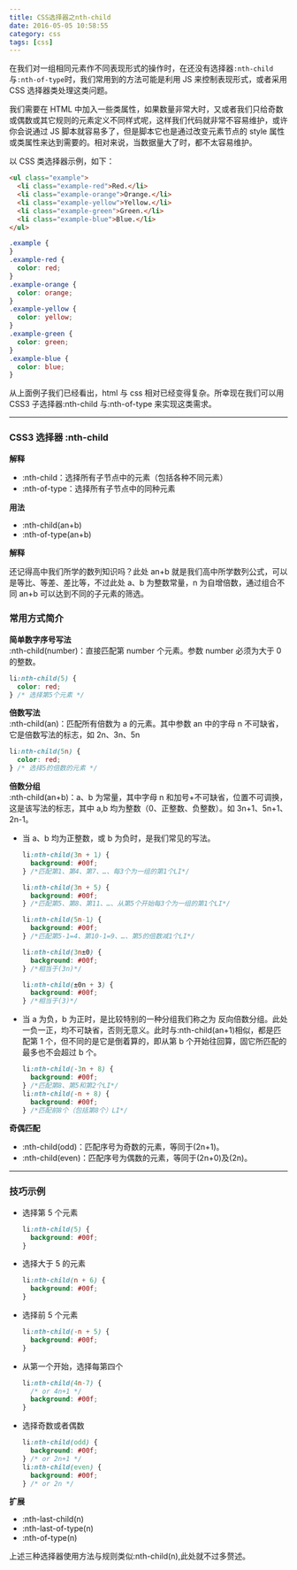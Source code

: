 ```yaml
---
title: CSS选择器之nth-child
date: 2016-05-05 10:58:55
category: css
tags: [css]
---
```


在我们对一组相同元素作不同表现形式的操作时，在还没有选择器`:nth-child`与`:nth-of-type`时，我们常用到的方法可能是利用 JS 来控制表现形式，或者采用 CSS 选择器类处理这类问题。

我们需要在 HTML 中加入一些类属性，如果数量非常大时，又或者我们只给奇数或偶数或其它规则的元素定义不同样式呢，这样我们代码就非常不容易维护，或许你会说通过 JS 脚本就容易多了，但是脚本它也是通过改变元素节点的 style 属性或类属性来达到需要的。相对来说，当数据量大了时，都不太容易维护。

以 CSS 类选择器示例，如下：

```html
<ul class="example">
  <li class="example-red">Red.</li>
  <li class="example-orange">Orange.</li>
  <li class="example-yellow">Yellow.</li>
  <li class="example-green">Green.</li>
  <li class="example-blue">Blue.</li>
</ul>
```

```css
.example {
}
.example-red {
  color: red;
}
.example-orange {
  color: orange;
}
.example-yellow {
  color: yellow;
}
.example-green {
  color: green;
}
.example-blue {
  color: blue;
}
```

从上面例子我们已经看出，html 与 css 相对已经变得复杂。所幸现在我们可以用 CSS3 子选择器:nth-child 与:nth-of-type 来实现这类需求。

---

### CSS3 选择器 :nth-child

**解释**

* :nth-child：选择所有子节点中的元素（包括各种不同元素）
* :nth-of-type：选择所有子节点中的同种元素

**用法**

* :nth-child(an+b)
* :nth-of-type(an+b)

**解释**

还记得高中我们所学的数列知识吗？此处 an+b 就是我们高中所学数列公式，可以是等比、等差、差比等，不过此处 a、b 为整数常量，n 为自增倍数，通过组合不同 an+b 可以达到不同的子元素的筛选。


### 常用方式简介

**简单数字序号写法**  
:nth-child(number)：直接匹配第 number 个元素。参数 number 必须为大于 0 的整数。

```css
li:nth-child(5) {
  color: red;
} /* 选择第5个元素 */
```

**倍数写法**  
:nth-child(an)：匹配所有倍数为 a 的元素。其中参数 an 中的字母 n 不可缺省，它是倍数写法的标志，如 2n、3n、5n

```css
li:nth-child(5n) {
  color: red;
} /* 选择5的倍数的元素 */
```

**倍数分组**  
:nth-child(an+b)：a、b 为常量，其中字母 n 和加号+不可缺省，位置不可调换，这是该写法的标志，其中 a,b 均为整数（0、正整数、负整数）。如 3n+1、5n+1、2n-1。

* 当 a、b 均为正整数，或 b 为负时，是我们常见的写法。

  ```css
  li:nth-child(3n + 1) {
    background: #00f;
  } /*匹配第1、第4、第7、…、每3个为一组的第1个LI*/

  li:nth-child(3n + 5) {
    background: #00f;
  } /*匹配第5、第8、第11、…、从第5个开始每3个为一组的第1个LI*/

  li:nth-child(5n-1) {
    background: #00f;
  } /*匹配第5-1=4、第10-1=9、…、第5的倍数减1个LI*/

  li:nth-child(3n±0) {
    background: #00f;
  } /*相当于(3n)*/

  li:nth-child(±0n + 3) {
    background: #00f;
  } /*相当于(3)*/
  ```

* 当 a 为负，b 为正时，是比较特别的一种分组我们称之为 反向倍数分组。此处一负一正，均不可缺省，否则无意义。此时与:nth-child(an+1)相似，都是匹配第 1 个，但不同的是它是倒着算的，即从第 b 个开始往回算，固它所匹配的最多也不会超过 b 个。

  ```css
  li:nth-child(-3n + 8) {
    background: #00f;
  } /*匹配第8、第5和第2个LI*/
  li:nth-child(-n + 8) {
    background: #00f;
  } /*匹配前8个（包括第8个）LI*/
  ```

**奇偶匹配**

* :nth-child(odd)：匹配序号为奇数的元素，等同于(2n+1)。
* :nth-child(even)：匹配序号为偶数的元素，等同于(2n+0)及(2n)。

---

### 技巧示例

* 选择第 5 个元素

  ```css
  li:nth-child(5) {
    background: #00f;
  }
  ```

* 选择大于 5 的元素

  ```css
  li:nth-child(n + 6) {
    background: #00f;
  }
  ```

* 选择前 5 个元素

  ```css
  li:nth-child(-n + 5) {
    background: #00f;
  }
  ```

* 从第一个开始，选择每第四个

  ```css
  li:nth-child(4n-7) {
    /* or 4n+1 */
    background: #00f;
  }
  ```

* 选择奇数或者偶数

  ```css
  li:nth-child(odd) {
    background: #00f;
  } /* or 2n+1 */
  li:nth-child(even) {
    background: #00f;
  } /* or 2n */
  ```

**扩展**

* :nth-last-child(n)
* :nth-last-of-type(n)
* :nth-of-type(n)

上述三种选择器使用方法与规则类似:nth-child(n),此处就不过多赘述。
